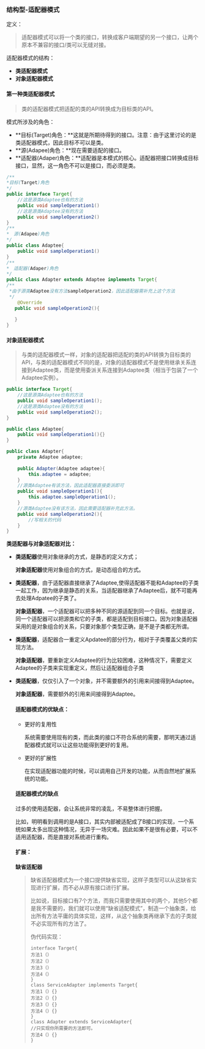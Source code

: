 ### 结构型-适配器模式

定义：

> 适配器模式可以将一个类的接口，转换成客户端期望的另一个接口，让两个原本不兼容的接口/类可以无缝对接。

适配器模式的结构：

* **类适配器模式**
* **对象适配器模式**



#### 第一种类适配器模式

> 类的适配器模式把适配的类的API转换成为目标类的API。

模式所涉及的角色：

* **目标(Target)角色：**这就是所期待得到的接口。注意：由于这里讨论的是类适配器模式，因此目标不可以是类。
* **源(Adapee)角色：**现在需要适配的接口。
* **适配器(Adaper)角色：**适配器是本模式的核心。适配器把接口转换成目标接口，显然，这一角色不可以是接口，而必须是类。

~~~java
/**
*目标(Target)角色
*/
public interface Target{
    //这是源类Adaptee也有的方法
    public void sampleOperation1()
    //这是源类Adaptee没有的方法
    public void sampleOperation2()
}
/**
*　源(Adapee)角色
*/
public class Adaptee{
    public void sampleOperation1()
}
/**
*　适配器(Adaper)角色
*/
public class Adapter extends Adaptee implements Target{
/**
 *由于源类Adaptee没有方法sampleOperation2，因此适配器需补充上这个方法
 */
    @Override
   public void sampleOperation2(){
       
   }
}

~~~



#### 对象适配器模式

> 与类的适配器模式一样，对象的适配器把适配的类的API转换为目标类的API，与类的适配器模式不同的是，对象的适配器模式不是使用继承关系连接到Adaptee类，而是使用委派关系连接到Adaptee类（相当于包装了一个Adaptee实例）。

~~~java
public interface Target{
    //这是源类Adaptee也有的方法
    public void sampleOperation1();
    //这是源类Adaptee没有的方法
    public void sampleOperation2();
}

public class Adaptee{
    public void sampleOperation1(){}
}

public class Adapter{
    private Adaptee adaptee;
    
    public Adapter(Adaptee adaptee){
        this.adaptee = adaptee;
    }
    //源类Adaptee有该方法，因此适配器直接委派即可
    public void sampleOperation1(){
        this.adaptee.sampleOperation1();
    }
    //源类Adaptee没有该方法，因此需要适配器补充此方法。
   	public void sampleOperation2(){
        //写相关的代码
    }
}

~~~



**类适配器与对象适配器对比：**

* **类适配器**使用对象继承的方式，是静态的定义方式；

  **对象适配器**使用对象组合的方式，是动态组合的方式。

* **类适配器**，由于适配器直接继承了Adaptee,使得适配器不能和Adaptee的子类一起工作，因为继承是静态的关系，当适配器继承了Adaptee后，就不可能再去处理Adpatee的子类了。

  **对象适配器**，一个适配器可以把多种不同的源适配到同一个目标。也就是说，同一个适配器可以把源类和它的子类，都是适配到目标接口。因为对象适配器采用的是对象组合的关系，只要对象那个类型正确，是不是子类都无所谓。

* **类适配器**，适配器合一重定义Apdatee的部分行为，相对于子类覆盖父类的实现方法。

  **对象适配器**，要重新定义Adaptee的行为比较困难，这种情况下，需要定义Adaptee的子类来实现重定义，然后让适配器组合子类

* **类适配器**，仅仅引入了一个对象，并不需要额外的引用来间接得到Adaptee。

  **对象适配器**，需要额外的引用来间接得到Adaptee。

  

  #### 适配器模式的优缺点：

  * 更好的复用性

    系统需要使用现有的类，而此类的接口不符合系统的需要，那明天通过适配器模式就可以让这些功能得到更好的复用。

  * 更好的扩展性

    在实现适配器功能的时候，可以调用自己开发的功能，从而自然地扩展系统的功能。

  

  #### 适配器模式的缺点

  过多的使用适配器，会让系统非常的凌乱，不易整体进行把握。

  比如，明明看到调用的是A接口，其实内部被适配成了B接口的实现，一个系统如果太多出现这种情况，无异于一场灾难。因此如果不是很有必要，可以不适用适配器，而是直接对系统进行重构。

  

  #### 扩展：

  **缺省适配器**

  >缺省适配器模式为一个接口提供缺省实现，这样子类型可以从这缺省实现进行扩展，而不必从原有接口进行扩展。
  >
  >比如说，目标接口有7个方法，而我只需要使用其中的两个，其他5个都是我不需要的，我们就可以使用“缺省适配模式”，制造一个抽象类，给出所有方法平庸的具体实现，这样，从这个抽象类再继承下去的子类就不必实现所有的方法了。
  >
  >伪代码实现：
  >
  >~~~
  >interface Target{
  >	方法1（）
  >	方法2（）
  >	方法3（）
  >	方法4（）
  >}
  >class ServiceAdapter implements Target{
  >	方法1（）{}
  >	方法2（）{}
  >	方法3（）{}
  >	方法4（）{}
  >}
  >class Adapter extends ServiceAdapter{
  >	//只实现你所需要的方法即可。
  >	方法4（）{}
  >}
  >~~~
  >
  >

  

